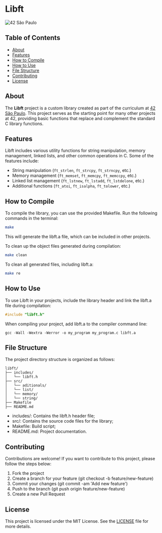 # Libft

![42 São Paulo](https://img.shields.io/badge/42-SP-000000)

## Table of Contents

- [About](#about)
- [Features](#features)
- [How to Compile](#how-to-compile)
- [How to Use](#how-to-use)
- [File Structure](#file-structure)
- [Contributing](#contributing)
- [License](#license)

## About

The **Libft** project is a custom library created as part of the curriculum at [42 São Paulo](https://www.42sp.org.br/). This project serves as the starting point for many other projects at 42, providing basic functions that replace and complement the standard C library functions.

## Features

Libft includes various utility functions for string manipulation, memory management, linked lists, and other common operations in C. Some of the features include:

- String manipulation (`ft_strlen`, `ft_strcpy`, `ft_strncpy`, etc.)
- Memory management (`ft_memset`, `ft_memcpy`, `ft_memccpy`, etc.)
- Linked list management (`ft_lstnew`, `ft_lstadd`, `ft_lstdelone`, etc.)
- Additional functions (`ft_atoi`, `ft_isalpha`, `ft_tolower`, etc.)

## How to Compile

To compile the library, you can use the provided Makefile. Run the following commands in the terminal:

```sh
make
```

This will generate the libft.a file, which can be included in other projects.

To clean up the object files generated during compilation:

```sh
make clean
```

To clean all generated files, including libft.a:

```sh
make re
```

## How to Use

To use Libft in your projects, include the library header and link the libft.a file during compilation:

```c
#include "libft.h"
```
When compiling your project, add libft.a to the compiler command line:

```shell
gcc -Wall -Wextra -Werror -o my_program my_program.c libft.a
```

## File Structure

The project directory structure is organized as follows:

```
libft/
├── includes/
│   └── libft.h
├── src/
│   └── aditionals/
│   └── list/
│   └── memory/
│   └── string/
├── Makefile
├── README.md
```
- includes/: Contains the libft.h header file;
- src/: Contains the source code files for the library;
- Makefile: Build script;
- README.md: Project documentation.

## Contributing

Contributions are welcome! If you want to contribute to this project, please follow the steps below:

1. Fork the project
2. Create a branch for your feature (git checkout -b feature/new-feature)
3. Commit your changes (git commit -am 'Add new feature')
4. Push to the branch (git push origin feature/new-feature)
5. Create a new Pull Request

## License

This project is licensed under the MIT License. See the [LICENSE]() file for more details.
